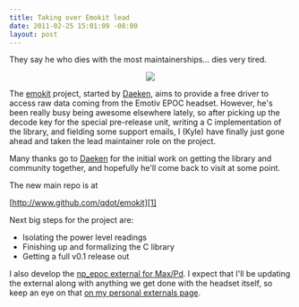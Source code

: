 ```yaml
--- 
title: Taking over Emokit lead
date: 2011-02-25 15:01:09 -08:00
layout: post
---
```


They say he who dies with the most maintainerships... dies very tired.

<CENTER><A HREF='http://www.github.com/qdot/emokit/'><IMG SRC='http://images.nonpolynomial.com/openyou.org/blog/emotiv.gif' /></A></CENTER>

The [emokit][1] project, started by [Daeken][2], aims to provide a
free driver to access raw data coming from the Emotiv EPOC
headset. However, he's been really busy being awesome elsewhere
lately, so after picking up the decode key for the special pre-release
unit, writing a C implementation of the library, and fielding some
support emails, I (Kyle) have finally just gone ahead and taken the
lead maintainer role on the project.

Many thanks go to [Daeken][2] for the initial work on getting the
library and community together, and hopefully he'll come back to visit
at some point.

The new main repo is at

[http://www.github.com/qdot/emokit][1]

Next big steps for the project are:

* Isolating the power level readings
* Finishing up and formalizing the C library
* Getting a full v0.1 release out

I also develop the [np_epoc external for Max/Pd][3]. I expect that I'll
be updating the external along with anything we get done with the
headset itself, so keep an eye on that [on my personal externals page][4].


[1]: http://www.github.com/qdot/emokit/
[2]: http://daeken.com/
[3]: http://www.github.com/qdot/np_epoc/
[4]: http://www.nonpolynomial.com/externals/
